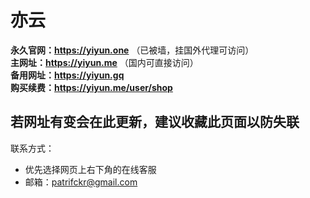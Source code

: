 # 亦云

**永久官网：https://yiyun.one** （已被墙，挂国外代理可访问）<br>
**主网址：https://yiyun.me** （国内可直接访问）<br>
**备用网址：https://yiyun.gq** <br>
**购买续费：https://yiyun.me/user/shop** <br>
## 若网址有变会在此更新，建议收藏此页面以防失联
联系方式：
- 优先选择网页上右下角的在线客服
- 邮箱：<patrifckr@gmail.com>

